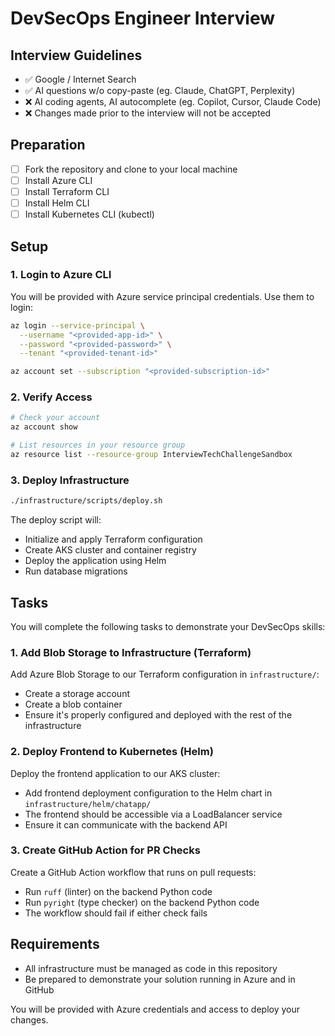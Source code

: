 # DevSecOps Engineer Interview

## Interview Guidelines

- :white_check_mark: Google / Internet Search
- :white_check_mark: AI questions w/o copy-paste (eg. Claude, ChatGPT, Perplexity)
- :x: AI coding agents, AI autocomplete (eg. Copilot, Cursor, Claude Code)
- :x: Changes made prior to the interview will not be accepted

## Preparation

- [ ] Fork the repository and clone to your local machine
- [ ] Install Azure CLI
- [ ] Install Terraform CLI
- [ ] Install Helm CLI
- [ ] Install Kubernetes CLI (kubectl)

## Setup

### 1. Login to Azure CLI

You will be provided with Azure service principal credentials. Use them to login:

```bash
az login --service-principal \
  --username "<provided-app-id>" \
  --password "<provided-password>" \
  --tenant "<provided-tenant-id>"

az account set --subscription "<provided-subscription-id>"
```

### 2. Verify Access

```bash
# Check your account
az account show

# List resources in your resource group
az resource list --resource-group InterviewTechChallengeSandbox
```

### 3. Deploy Infrastructure

```bash
./infrastructure/scripts/deploy.sh
```

The deploy script will:
- Initialize and apply Terraform configuration
- Create AKS cluster and container registry
- Deploy the application using Helm
- Run database migrations

## Tasks

You will complete the following tasks to demonstrate your DevSecOps skills:

### 1. Add Blob Storage to Infrastructure (Terraform)

Add Azure Blob Storage to our Terraform configuration in `infrastructure/`:
- Create a storage account
- Create a blob container
- Ensure it's properly configured and deployed with the rest of the infrastructure

### 2. Deploy Frontend to Kubernetes (Helm)

Deploy the frontend application to our AKS cluster:
- Add frontend deployment configuration to the Helm chart in `infrastructure/helm/chatapp/`
- The frontend should be accessible via a LoadBalancer service
- Ensure it can communicate with the backend API

### 3. Create GitHub Action for PR Checks

Create a GitHub Action workflow that runs on pull requests:
- Run `ruff` (linter) on the backend Python code
- Run `pyright` (type checker) on the backend Python code
- The workflow should fail if either check fails

## Requirements

- All infrastructure must be managed as code in this repository
- Be prepared to demonstrate your solution running in Azure and in GitHub

You will be provided with Azure credentials and access to deploy your changes.